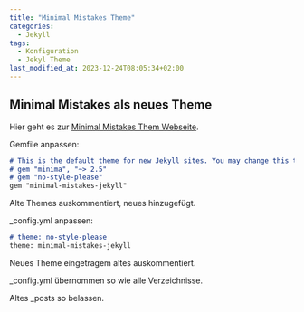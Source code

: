 ```yaml
---
title: "Minimal Mistakes Theme"
categories: 
  - Jekyll
tags:
  - Konfiguration
  - Jekyl Theme
last_modified_at: 2023-12-24T08:05:34+02:00
---
```


## Minimal Mistakes als neues Theme

Hier geht es zur [Minimal Mistakes Them Webseite](ttps://mmistakes.github.io/minimal-mistakes/).

Gemfile anpassen:

```markdown
# This is the default theme for new Jekyll sites. You may change this to anything you like.
# gem "minima", "~> 2.5"
# gem "no-style-please"
gem "minimal-mistakes-jekyll"
```

Alte Themes auskommentiert, neues hinzugefügt.

_config.yml anpassen:

```markdown
# theme: no-style-please
theme: minimal-mistakes-jekyll
```

Neues Theme eingetragem altes auskommentiert.

_config.yml übernommen so wie alle Verzeichnisse.

Altes _posts so belassen.



